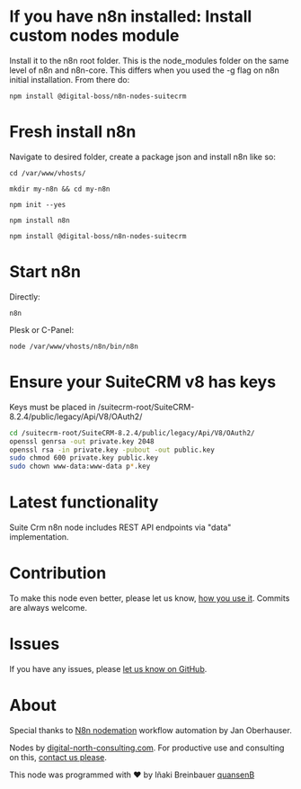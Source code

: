 # If you have n8n installed: Install custom nodes module

Install it to the n8n root folder. This is the node_modules folder on the same level of n8n and n8n-core. This differs when you used the -g flag on n8n initial installation. From there do:

```
npm install @digital-boss/n8n-nodes-suitecrm
```

# Fresh install n8n

Navigate to desired folder, create a package json and install n8n like so:

```
cd /var/www/vhosts/

mkdir my-n8n && cd my-n8n

npm init --yes

npm install n8n

npm install @digital-boss/n8n-nodes-suitecrm
```

# Start n8n

Directly:

```
n8n
```

Plesk or C-Panel:

```
node /var/www/vhosts/n8n/bin/n8n
```

# Ensure your SuiteCRM v8 has keys

Keys must be placed in /suitecrm-root/SuiteCRM-8.2.4/public/legacy/Api/V8/OAuth2/

```bash
cd /suitecrm-root/SuiteCRM-8.2.4/public/legacy/Api/V8/OAuth2/
openssl genrsa -out private.key 2048
openssl rsa -in private.key -pubout -out public.key
sudo chmod 600 private.key public.key
sudo chown www-data:www-data p*.key
```

# Latest functionality

Suite Crm n8n node includes REST API endpoints via "data" implementation.

# Contribution

To make this node even better, please let us know, [how you use it](mailto:info@digital-north-consulting.com). Commits are always welcome.

# Issues

If you have any issues, please [let us know on GitHub](https://github.com/quansenB/n8n-nodes-suitecrm/issues).

# About

Special thanks to [N8n nodemation](https://n8n.io) workflow automation by Jan Oberhauser.

Nodes by [digital-north-consulting.com](https://digital-north-consulting.com). For productive use and consulting on this, [contact us please](mailto:info@digital-north-consulting.com).

This node was programmed with :heart: by Iñaki Breinbauer [quansenB](https://github.com/quansenB)
